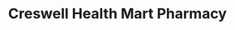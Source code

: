 ---
title: "Creswell Health Mart Pharmacy"
url: /creswell/creswell-health-mart-pharmacy/
shop: chemist
---